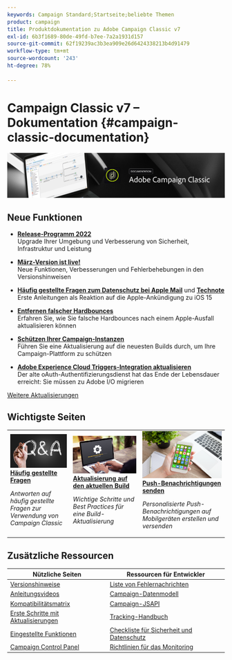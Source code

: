 ```yaml
---
keywords: Campaign Standard;Startseite;beliebte Themen
product: campaign
title: Produktdokumentation zu Adobe Campaign Classic v7
exl-id: 6b3f1689-80de-49fd-b7ee-7a2a1931d157
source-git-commit: 62f19239ac3b3ea909e26d6424338213b4d91479
workflow-type: tm+mt
source-wordcount: '243'
ht-degree: 78%

---
```


# Campaign Classic v7 – Dokumentation {#campaign-classic-documentation}

![](platform/using/assets/do-not-localize/banner_acc_doc.jpg)

## Neue Funktionen

* **[Release-Programm 2022](technotes/using/dc-migration.md)**<br/> Upgrade Ihrer Umgebung und Verbesserung von Sicherheit, Infrastruktur und Leistung

* **[März-Version ist live!](rn/using/latest-release.md)**<br/> Neue Funktionen, Verbesserungen und Fehlerbehebungen in den Versionshinweisen

* **[Häufig gestellte Fragen zum Datenschutz bei Apple Mail](https://experienceleague.adobe.com/docs/deliverability-learn/deliverability-best-practice-guide/additional-resources/technotes/apple-mail-privacy-faq.html?lang=de)** und **[Technote](technotes/using/apple-mail-app-privacy-protection.md)**<br/> Erste Anleitungen als Reaktion auf die Apple-Ankündigung zu iOS 15

* **[Entfernen falscher Hardbounces](delivery/using/update-bounce-qualification.md)**<br/> Erfahren Sie, wie Sie falsche Hardbounces nach einem Apple-Ausfall aktualisieren können

* **[Schützen Ihrer Campaign-Instanzen](technotes/using/acc-config-updates.md)**<br/> Führen Sie eine Aktualisierung auf die neuesten Builds durch, um Ihre Campaign-Plattform zu schützen

* **[Adobe Experience Cloud Triggers-Integration aktualisieren](integrations/using/configuring-adobe-io.md)**<br/> Der alte oAuth-Authentifizierungsdienst hat das Ende der Lebensdauer erreicht: Sie müssen zu Adobe I/O migrieren

[Weitere Aktualisierungen](rn/using/documentation-updates.md)

## Wichtigste Seiten

<table style="table-layout:fixed">
<tr>
  <td>
    <a href="platform/using/common-questions.md">
      <img alt="Häufig gestellte Fragen" src="platform/using/assets/FAQ.png"/>
    </a>
    <div>
      <a href="platform/using/common-questions.md">
    <strong>Häufig gestellte Fragen</strong>
    </a>
    </div>
    <p>
    <em>Antworten auf häufig gestellte Fragen zur Verwendung von Campaign Classic</em>
    <p>
  </td>
   <td>
    <a href="production/using/build-upgrade.md">
      <img alt="Build-Upgrade" src="platform/using/assets/upgrade.png" />
    </a>
    <div>
      <a href="production/using/build-upgrade.md">
    <strong>Aktualisierung auf den aktuellen Build</strong>
    </a>
    </div>
    <p>
    <em>Wichtige Schritte und Best Practices für eine Build-Aktualisierung</em>
    <p>
  </td>
  <td>
    <a href="delivery/using/create-notifications-ios.md">
       <img alt="Push-Benachrichtigungen " src="platform/using/assets/push.png" />
    </a>
    <div>
       <a href="delivery/using/create-notifications-ios.md">
    <strong>Push-Benachrichtigungen senden</strong>
    </a>
    </div>
    <p>
    <em>Personalisierte Push-Benachrichtigungen auf Mobilgeräten erstellen und versenden</em>
    <p>
  </td>
</tr>
</table>

## Zusätzliche Ressourcen

| Nützliche Seiten | Ressourcen für Entwickler |
|---|---|
| [Versionshinweise](rn/using/latest-release.md) | [Liste von Fehlernachrichten](https://experienceleague.adobe.com/developer/campaign-errors/error_codes.html?lang=de) |
| [Anleitungsvideos](https://experienceleague.adobe.com/docs/campaign-classic-learn/tutorials/overview.html?lang=de) | [Campaign-Datenmodell](configuration/using/about-data-model.md) |
| [Kompatibilitätsmatrix](rn/using/compatibility-matrix.md) | [Campaign-JSAPI](https://experienceleague.adobe.com/developer/campaign-api/api/p-1.html?lang=de) |
| [Erste Schritte mit Aktualisierungen](rn/using/rn-overview.md) | [Tracking-Handbuch](https://experienceleague.adobe.com/docs/campaign-classic/using/sending-messages/tracking-messages/about-message-tracking.html) |
| [Eingestellte Funktionen](rn/using/deprecated-features.md) | [Checkliste für Sicherheit und Datenschutz](https://experienceleague.adobe.com/docs/campaign-classic/using/installing-campaign-classic/security-privacy/get-started-security-privacy.html) |
| [Campaign Control Panel](https://experienceleague.adobe.com/docs/control-panel/using/control-panel-home.html?lang=de) | [Richtlinien für das Monitoring](production/using/monitoring-guidelines.md) |
